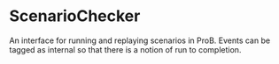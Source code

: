 # ScenarioChecker
An interface for running and replaying scenarios in ProB. 
Events can be tagged as internal so that there is a notion of run to completion.
